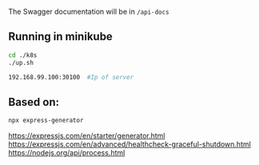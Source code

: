 The Swagger documentation will be in `/api-docs`


## Running in minikube
```bash
cd ./k8s
./up.sh

192.168.99.100:30100  #Ip of server
```




## Based on:

```bash
npx express-generator

```

https://expressjs.com/en/starter/generator.html
https://expressjs.com/en/advanced/healthcheck-graceful-shutdown.html
https://nodejs.org/api/process.html
